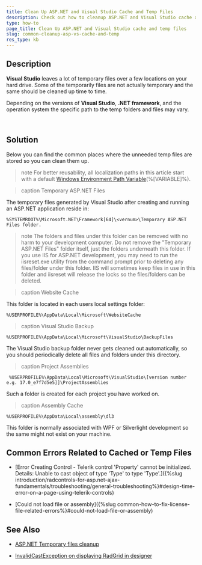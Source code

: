 ```yaml
---
title: Clean Up ASP.NET and Visual Studio Cache and Temp Files
description: Check out how to cleanup ASP.NET and Visual Studio cache and temp files.
type: how-to
page_title: Clean Up ASP.NET and Visual Studio cache and temp files
slug: common-cleanup-asp-vs-cache-and-temp
res_type: kb
---
```



## Description

**Visual Studio** leaves a lot of temporary files over a few locations on your hard drive. Some of the temporarily files are not actually temporary and the same should be cleaned up time to time.

Depending on the versions of **Visual Studio**, **.NET framework**, and the operation system the specific path to the temp folders and files may vary.

    
## Solution

Below you can find the common places where the unneeded temp files are stored so you can clean them up.

>note For better reusability, all localization paths in this article start with a default [Windows Environment Path Variable](https://docs.microsoft.com/en-us/windows/deployment/usmt/usmt-recognized-environment-variables)(%[VARIABLE]%).

 >caption Temporary ASP.NET Files
 
  The temporary files generated by Visual Studio after creating and running an ASP.NET application reside in:
  ````
%SYSTEMROOT%\Microsoft.NET\Framework[64]\<vernum>\Temporary ASP.NET Files folder.
````
  >note The folders and files under this folder can be removed with no harm to your development computer. Do not remove the "Temporary ASP.NET Files" folder itself, just the folders underneath this folder. If you use IIS for ASP.NET development, you may need to run the iisreset.exe utility from the command prompt prior to deleting any files/folder under this folder. IIS will sometimes keep files in use in this folder and iisreset will release the locks so the files/folders can be deleted.

 >caption Website Cache

 This folder is located in each users local settings folder:

 ````
 %USERPROFILE%\AppData\Local\Microsoft\WebsiteCache
````
 
 >caption Visual Studio Backup
 ````
 %USERPROFILE%\AppData\Local\Microsoft\VisualStudio\BackupFiles
````
 
 The Visual Studio backup folder never gets cleaned out automatically, so you should periodically delete all files and folders under this directory.
 
 >caption Project Assemblies

````
 %USERPROFILE%\AppData\Local\Microsoft\VisualStudio\[version number e.g. 17.0_e7f7d5e5]]\ProjectAssemblies
 ````

 Such a folder is created for each project you have worked on.

 >caption Assembly Cache
 
 ````
 %USERPROFILE%\AppData\Local\assembly\dl3
````

 This folder is normally associated with WPF or Silverlight development so the same might not exist on your machine.


## Common Errors Related to Cached or Temp Files

 - [Error Creating Control - Telerik control 'Property' cannot be initialized. Details: Unable to cast object of type 'Type' to type 'Type'.]({%slug introduction/radcontrols-for-asp.net-ajax-fundamentals/troubleshooting/general-troubleshooting%}#design-time-error-on-a-page-using-telerik-controls)


 - [Could not load file or assembly]({%slug common-how-to-fix-license-file-related-errors%}#could-not-load-file-or-assembly)

 

## See Also

 * [ASP.NET Temporary files cleanup](https://stackoverflow.com/questions/16137457/asp-net-temporary-files-cleanup)

 * [InvalidCastException on displaying RadGrid in designer](https://www.telerik.com/forums/invalidcastexception-on-displaying-radgrid-in-designer)

